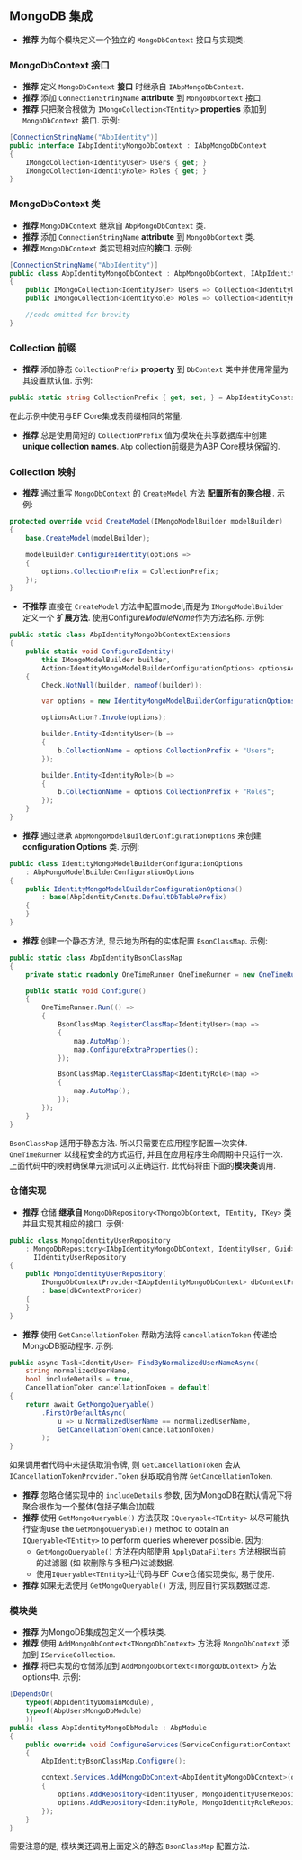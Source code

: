 ## MongoDB 集成

* **推荐** 为每个模块定义一个独立的 `MongoDbContext` 接口与实现类.

### MongoDbContext 接口

- **推荐** 定义 `MongoDbContext` **接口** 时继承自 `IAbpMongoDbContext`.
- **推荐** 添加 `ConnectionStringName` **attribute** 到 `MongoDbContext` 接口.
- **推荐** 只把聚合根做为 `IMongoCollection<TEntity>` **properties** 添加到 `MongoDbContext` 接口. 示例:

````C#
[ConnectionStringName("AbpIdentity")]
public interface IAbpIdentityMongoDbContext : IAbpMongoDbContext
{
    IMongoCollection<IdentityUser> Users { get; }
    IMongoCollection<IdentityRole> Roles { get; }
}
````

### MongoDbContext 类

- **推荐**  `MongoDbContext` 继承自 `AbpMongoDbContext` 类.
- **推荐** 添加 `ConnectionStringName` **attribute** 到 `MongoDbContext` 类.
- **推荐** `MongoDbContext` 类实现相对应的**接口**.  示例:

```c#
[ConnectionStringName("AbpIdentity")]
public class AbpIdentityMongoDbContext : AbpMongoDbContext, IAbpIdentityMongoDbContext
{
    public IMongoCollection<IdentityUser> Users => Collection<IdentityUser>();
    public IMongoCollection<IdentityRole> Roles => Collection<IdentityRole>();

    //code omitted for brevity
}
```

### Collection 前缀

- **推荐** 添加静态 `CollectionPrefix` **property** 到 `DbContext` 类中并使用常量为其设置默认值. 示例:

```c#
public static string CollectionPrefix { get; set; } = AbpIdentityConsts.DefaultDbTablePrefix;
```

在此示例中使用与EF Core集成表前缀相同的常量.

- **推荐** 总是使用简短的 `CollectionPrefix` 值为模块在共享数据库中创建  **unique collection names**. `Abp` collection前缀是为ABP Core模块保留的.

### Collection 映射

- **推荐** 通过重写 `MongoDbContext` 的 `CreateModel` 方法  **配置所有的聚合根** . 示例:

```c#
protected override void CreateModel(IMongoModelBuilder modelBuilder)
{
    base.CreateModel(modelBuilder);

    modelBuilder.ConfigureIdentity(options =>
    {
        options.CollectionPrefix = CollectionPrefix;
    });
}
```

- **不推荐** 直接在 `CreateModel` 方法中配置model,而是为 `IMongoModelBuilder` 定义一个 **扩展方法**. 使用Configure*ModuleName*作为方法名称. 示例:

```c#
public static class AbpIdentityMongoDbContextExtensions
{
    public static void ConfigureIdentity(
        this IMongoModelBuilder builder,
        Action<IdentityMongoModelBuilderConfigurationOptions> optionsAction = null)
    {
        Check.NotNull(builder, nameof(builder));

        var options = new IdentityMongoModelBuilderConfigurationOptions();

        optionsAction?.Invoke(options);

        builder.Entity<IdentityUser>(b =>
        {
            b.CollectionName = options.CollectionPrefix + "Users";
        });

        builder.Entity<IdentityRole>(b =>
        {
            b.CollectionName = options.CollectionPrefix + "Roles";
        });
    }
}
```

- **推荐** 通过继承 `AbpMongoModelBuilderConfigurationOptions` 来创建 **configuration Options** 类. 示例:

```c#
public class IdentityMongoModelBuilderConfigurationOptions
    : AbpMongoModelBuilderConfigurationOptions
{
    public IdentityMongoModelBuilderConfigurationOptions()
        : base(AbpIdentityConsts.DefaultDbTablePrefix)
    {
    }
}
```

* **推荐** 创建一个静态方法, 显示地为所有的实体配置 `BsonClassMap`. 示例:

````C#
public static class AbpIdentityBsonClassMap
{
    private static readonly OneTimeRunner OneTimeRunner = new OneTimeRunner();

    public static void Configure()
    {
        OneTimeRunner.Run(() =>
        {
            BsonClassMap.RegisterClassMap<IdentityUser>(map =>
            {
                map.AutoMap();
                map.ConfigureExtraProperties();
            });

            BsonClassMap.RegisterClassMap<IdentityRole>(map =>
            {
                map.AutoMap();
            });
        });
    }
}
````

`BsonClassMap` 适用于静态方法. 所以只需要在应用程序配置一次实体. `OneTimeRunner` 以线程安全的方式运行, 并且在应用程序生命周期中只运行一次. 上面代码中的映射确保单元测试可以正确运行. 此代码将由下面的**模块类**调用.

### 仓储实现

- **推荐** 仓储 **继承自** `MongoDbRepository<TMongoDbContext, TEntity, TKey>` 类并且实现其相应的接口. 示例:

```c#
public class MongoIdentityUserRepository
    : MongoDbRepository<IAbpIdentityMongoDbContext, IdentityUser, Guid>,
      IIdentityUserRepository
{
    public MongoIdentityUserRepository(
        IMongoDbContextProvider<IAbpIdentityMongoDbContext> dbContextProvider) 
        : base(dbContextProvider)
    {
    }
}
```

- **推荐** 使用 `GetCancellationToken` 帮助方法将 `cancellationToken` 传递给MongoDB驱动程序. 示例:

```c#
public async Task<IdentityUser> FindByNormalizedUserNameAsync(
    string normalizedUserName, 
    bool includeDetails = true,
    CancellationToken cancellationToken = default)
{
    return await GetMongoQueryable()
        .FirstOrDefaultAsync(
            u => u.NormalizedUserName == normalizedUserName,
            GetCancellationToken(cancellationToken)
        );
}
```

如果调用者代码中未提供取消令牌, 则 `GetCancellationToken` 会从`ICancellationTokenProvider.Token` 获取取消令牌
`GetCancellationToken`.

* **推荐** 忽略仓储实现中的 `includeDetails` 参数, 因为MongoDB在默认情况下将聚合根作为一个整体(包括子集合)加载.
* **推荐** 使用 `GetMongoQueryable()` 方法获取 `IQueryable<TEntity>` 以尽可能执行查询use the `GetMongoQueryable()` method to obtain an `IQueryable<TEntity>` to perform queries  wherever possible. 因为;
  *  `GetMongoQueryable()` 方法在内部使用 `ApplyDataFilters` 方法根据当前的过滤器 (如 软删除与多租户)过滤数据.
  * 使用`IQueryable<TEntity>`让代码与EF Core仓储实现类似, 易于使用.
* **推荐** 如果无法使用 `GetMongoQueryable()` 方法, 则应自行实现数据过滤.

### 模块类

- **推荐** 为MongoDB集成包定义一个模块类.
- **推荐** 使用 `AddMongoDbContext<TMongoDbContext>` 方法将 `MongoDbContext` 添加到 `IServiceCollection`.
- **推荐** 将已实现的仓储添加到 `AddMongoDbContext<TMongoDbContext>` 方法options中. 示例:

```c#
[DependsOn(
    typeof(AbpIdentityDomainModule),
    typeof(AbpUsersMongoDbModule)
    )]
public class AbpIdentityMongoDbModule : AbpModule
{
    public override void ConfigureServices(ServiceConfigurationContext context)
    {
        AbpIdentityBsonClassMap.Configure();

        context.Services.AddMongoDbContext<AbpIdentityMongoDbContext>(options =>
        {
            options.AddRepository<IdentityUser, MongoIdentityUserRepository>();
            options.AddRepository<IdentityRole, MongoIdentityRoleRepository>();
        });
    }
}
```

需要注意的是, 模块类还调用上面定义的静态 `BsonClassMap` 配置方法.